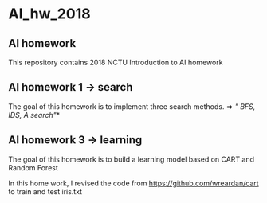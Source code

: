 # AI_hw_2018
## AI homework 

This repository contains 2018 NCTU Introduction to AI homework 

## AI homework 1  -> search
The goal of this homework is to implement three search methods. =>  **" BFS, IDS, A* search"**


## AI homework 3 -> learning
The goal of this homework is to build a learning model based on CART and Random Forest 

In this home work, I revised the code from https://github.com/wreardan/cart to train and test iris.txt


